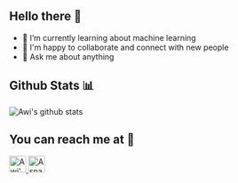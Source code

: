 ## Hello there 👋

- 🌱 I’m currently learning about machine learning
- 👯 I'm happy to collaborate and connect with new people
- 💬 Ask me about anything



## Github Stats 📊
![Awi's github stats](https://github-readme-stats.vercel.app/api?username=awiawi&show_icons=true&title_color=03FFF7&icon_color=03FFF7&text_color=FFFFFF&bg_color=1E1E1E)

## You can reach me at 🤝
<p align="left">
  <a href="mailto:b@gmail.com">
    <img src="https://upload.wikimedia.org/wikipedia/commons/7/7e/Gmail_icon_%282020%29.svg" alt="Awi's Email" height="30" width="30">
  </a>

  <a href="https://www.linkedin.com/in/asnawialamsyah/">
    <img src="https://www.vectorlogo.zone/logos/linkedin/linkedin-icon.svg" alt="Asnawi Alamsyah's LinkedIn Profile" height="30" width="30">
  </a>
</p>


